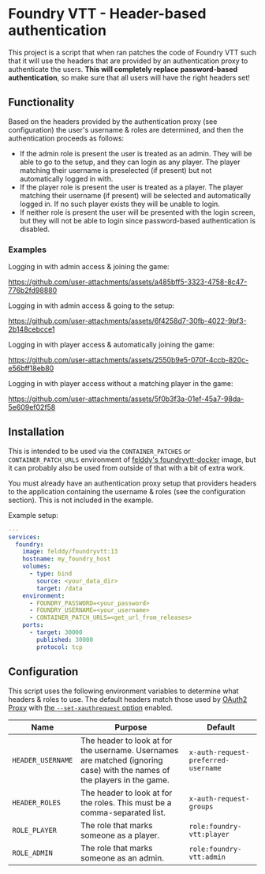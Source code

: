 # Foundry VTT - Header-based authentication

This project is a script that when ran patches the code of Foundry VTT such that it will use the headers that are
provided by an authentication proxy to authenticate the users. **This will completely replace password-based
authentication**, so make sure that all users will have the right headers set!

## Functionality

Based on the headers provided by the authentication proxy (see configuration) the user's username & roles are
determined, and then the authentication proceeds as follows:

- If the admin role is present the user is treated as an admin. They will be able to go to the setup, and they can login
  as any player. The player matching their username is preselected (if present) but not automatically logged in with.
- If the player role is present the user is treated as a player. The player matching their username (if present) will be
  selected and automatically logged in. If no such player exists they will be unable to login.
- If neither role is present the user will be presented with the login screen, but they will not be able to login since
  password-based authentication is disabled.

### Examples

<!-- It's dumb that GitHub requires you to manage these videos outside the repo. -->

Logging in with admin access & joining the game:

https://github.com/user-attachments/assets/a485bff5-3323-4758-8c47-776b2fd98880

Logging in with admin access & going to the setup:

https://github.com/user-attachments/assets/6f4258d7-30fb-4022-9bf3-2b148cebcce1

Logging in with player access & automatically joining the game:

https://github.com/user-attachments/assets/2550b9e5-070f-4ccb-820c-e56bff18eb80

Logging in with player access without a matching player in the game:

https://github.com/user-attachments/assets/5f0b3f3a-01ef-45a7-98da-5e609ef02f58

## Installation

This is intended to be used via the `CONTAINER_PATCHES` or `CONTAINER_PATCH_URLS` environment of [felddy's
foundryvtt-docker](https://github.com/felddy/foundryvtt-docker) image, but it can probably also be used from outside of
that with a bit of extra work.

You must already have an authentication proxy setup that providers headers to the application containing the username &
roles (see the configuration section). This is not included in the example.

Example setup:

```yaml
---
services:
  foundry:
    image: felddy/foundryvtt:13
    hostname: my_foundry_host
    volumes:
      - type: bind
        source: <your_data_dir>
        target: /data
    environment:
      - FOUNDRY_PASSWORD=<your_password>
      - FOUNDRY_USERNAME=<your_username>
      - CONTAINER_PATCH_URLS=<get_url_from_releases>
    ports:
      - target: 30000
        published: 30000
        protocol: tcp
```

## Configuration

This script uses the following environment variables to determine what headers & roles to use. The default headers match
those used by [OAuth2 Proxy](https://oauth2-proxy.github.io/oauth2-proxy/) with [the `--set-xauthrequest`
option](https://oauth2-proxy.github.io/oauth2-proxy/configuration/overview?_highlight=xauth#header-options) enabled.

| Name | Purpose | Default |
| --- | --- | --- |
| `HEADER_USERNAME` | The header to look at for the username. Usernames are matched (ignoring case) with the names of the players in the game. | `x-auth-request-preferred-username` |
| `HEADER_ROLES` | The header to look at for the roles. This must be a comma-separated list. | `x-auth-request-groups` |
| `ROLE_PLAYER` | The role that marks someone as a player. | `role:foundry-vtt:player` |
| `ROLE_ADMIN` | The role that marks someone as an admin. | `role:foundry-vtt:admin` |
